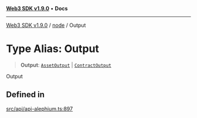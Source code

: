 [**Web3 SDK v1.9.0**](../../../README.md) • **Docs**

***

[Web3 SDK v1.9.0](../../../globals.md) / [node](../README.md) / Output

# Type Alias: Output

> **Output**: [`AssetOutput`](../interfaces/AssetOutput.md) \| [`ContractOutput`](../interfaces/ContractOutput.md)

Output

## Defined in

[src/api/api-alephium.ts:897](https://github.com/Mystic-Nayy/alephium-web3/blob/c1afd789a197ce5fe21f08c2965942090157c33d/packages/web3/src/api/api-alephium.ts#L897)
